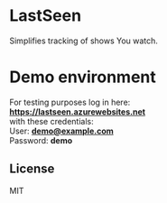 # LastSeen
Simplifies tracking of shows You watch.

# Demo environment
For testing purposes log in here:  
**https://lastseen.azurewebsites.net**  
with these credentials:  
User: **demo@example.com**  
Password: **demo**  

License
----
MIT